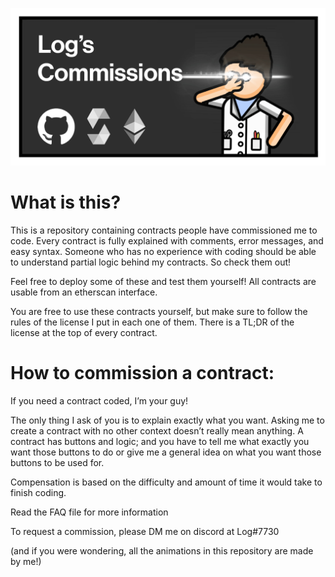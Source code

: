 ![idk](LogBanner.png)
# What is this? 
This is a repository containing contracts people have commissioned me to code.
Every contract is fully explained with comments, error messages, and easy syntax. Someone who has no experience with coding should be able to understand partial logic behind my contracts. So check them out!

Feel free to deploy some of these and test them yourself! All contracts are usable from an etherscan interface.

You are free to use these contracts yourself, but make sure to follow the rules of the license I put in each one of them. There is a TL;DR of the license at the top of every contract.

# How to commission a contract:
If you need a contract coded, I’m your guy!

The only thing I ask of you is to explain exactly what you want. Asking me to create a contract with no other context doesn’t really mean anything. A contract has buttons and logic; and you have to tell me what exactly you want those buttons to do or give me a general idea on what you want those buttons to be used for. 

Compensation is based on the difficulty and amount of time it would take to finish coding.

Read the FAQ file for more information

To request a commission, please DM me on discord at Log#7730

(and if you were wondering, all the animations in this repository are made by me!)
